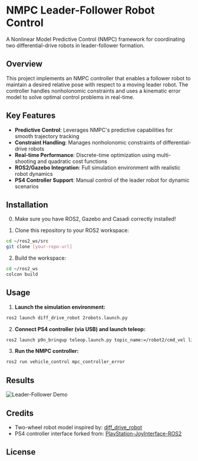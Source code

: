 # NMPC Leader-Follower Robot Control

A Nonlinear Model Predictive Control (NMPC) framework for coordinating two differential-drive robots in leader-follower formation.

## Overview

This project implements an NMPC controller that enables a follower robot to maintain a desired relative pose with respect to a moving leader robot. The controller handles nonholonomic constraints and uses a kinematic error model to solve optimal control problems in real-time.

## Key Features

- **Predictive Control**: Leverages NMPC's predictive capabilities for smooth trajectory tracking
- **Constraint Handling**: Manages nonholonomic constraints of differential-drive robots
- **Real-time Performance**: Discrete-time optimization using multi-shooting and quadratic cost functions
- **ROS2/Gazebo Integration**: Full simulation environment with realistic robot dynamics
- **PS4 Controller Support**: Manual control of the leader robot for dynamic scenarios

## Installation

0. Make sure you have ROS2, Gazebo and Casadi correctly installed!

1. Clone this repository to your ROS2 workspace:
```bash
cd ~/ros2_ws/src
git clone [your-repo-url]
```

2. Build the workspace:
```bash
cd ~/ros2_ws
colcon build
```

## Usage

1. **Launch the simulation environment:**
```bash
ros2 launch diff_drive_robot 2robots.launch.py
```

2. **Connect PS4 controller (via USB) and launch teleop:**
```bash
ros2 launch p9n_bringup teleop.launch.py topic_name:=/robot2/cmd_vel linear_speed:=1.0 angular_speed:=1.0
```

3. **Run the NMPC controller:**
```bash
ros2 run vehicle_control mpc_controller_error
```

## Results

![Leader-Follower Demo](demo.gif)

## Credits

- Two-wheel robot model inspired by: [diff_drive_robot](https://github.com/adoodevv/diff_drive_robot)
- PS4 controller interface forked from: [PlayStation-JoyInterface-ROS2](https://github.com/HarvestX/PlayStation-JoyInterface-ROS2)

## License
